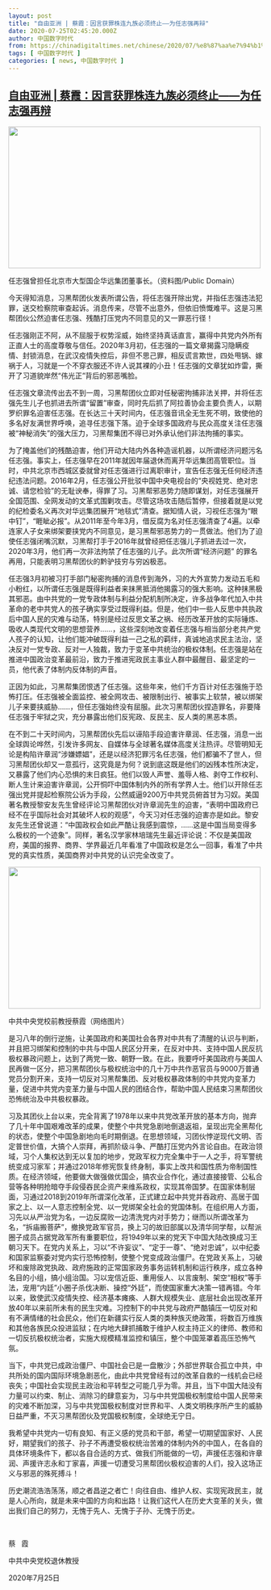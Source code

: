 ```yaml
---
layout: post
title: "自由亚洲 | 蔡霞：因言获罪株连九族必须终止——为任志强再辩"
date: 2020-07-25T02:45:20.000Z
author: 中国数字时代
from: https://chinadigitaltimes.net/chinese/2020/07/%e8%87%aa%e7%94%b1%e4%ba%9a%e6%b4%b2-%e8%94%a1%e9%9c%9e%ef%bc%9a%e5%9b%a0%e8%a8%80%e8%8e%b7%e7%bd%aa%e6%a0%aa%e8%bf%9e%e4%b9%9d%e6%97%8f%e5%bf%85%e9%a1%bb%e7%bb%88%e6%ad%a2/
tags: [ 中国数字时代 ]
categories: [ news, 中国数字时代 ]
---
```

<!--1595645120000-->
[自由亚洲 | 蔡霞：因言获罪株连九族必须终止——为任志强再辩](https://chinadigitaltimes.net/chinese/2020/07/%e8%87%aa%e7%94%b1%e4%ba%9a%e6%b4%b2-%e8%94%a1%e9%9c%9e%ef%bc%9a%e5%9b%a0%e8%a8%80%e8%8e%b7%e7%bd%aa%e6%a0%aa%e8%bf%9e%e4%b9%9d%e6%97%8f%e5%bf%85%e9%a1%bb%e7%bb%88%e6%ad%a2/)
------

<div>
<div id="attachment_650851" style="width: 510px" class="wp-caption aligncenter"><img aria-describedby="caption-attachment-650851" class="wp-image-650851" src="https://chinadigitaltimes.net/chinese/files/2020/07/任志强-300x169.jpg" alt="" width="500" height="281" srcset="https://chinadigitaltimes.net/chinese/files/2020/07/任志强-300x169.jpg 300w, https://chinadigitaltimes.net/chinese/files/2020/07/任志强.jpg 622w" sizes="(max-width: 500px) 100vw, 500px" /><p id="caption-attachment-650851" class="wp-caption-text">任志强曾担任北京市大型国企华远集团董事长。（资料图/Public Domain）</p></div><p>今天得知消息，习黑帮团伙发表所谓公告，将任志强开除出党，并指任志强违法犯罪，送交检察院审查起诉。消息传来，尽管不出意外，但依旧愤慨难平。这是习黑帮团伙公然迫害任志强、残酷打压党内不同意见的又一罪恶行径！</p><p>任志强刚正不阿，从不屈服于权势淫威，始终坚持真话直言，赢得中共党内外所有正直人士的高度尊敬与信任。2020年3月初，任志强的一篇文章揭露习隐瞒疫情、封锁消息，在武汉疫情失控后，非但不思己罪，相反谎言欺世，四处甩锅、嫁祸于人，习就是一个不穿衣服还不许人说其裸的小丑！任志强的文章犹如炸雷，撕开了习道貌岸然“伟光正”背后的邪恶嘴脸。</p><p>任志强文章流传出去不到一周，习黑帮团伙立即对任秘密拘捕非法关押，并将任志强先生儿子也抓进去所谓“留置”审查，同时先后抓了阿拉善协会主要负责人，以期罗织罪名迫害任志强。在长达三十天时间内，任志强音讯全无生死不明，致使他的多名好友满世界呼唤，追寻任志强下落。迫于全球多国政府与民众高度关注任志强被“神秘消失”的强大压力，习黑帮集团不得已对外承认他们非法拘捕的事实。</p><p>为了掩盖他们的残酷迫害，他们开动大陆内外各种造谣机器，以所谓经济问题污名任志强。事实上，任志强早在2011年就因年届退休而离开华远集团高管职位。当时，中共北京市西城区委就曾对任志强进行过离职审计，宣告任志强无任何经济违纪违法问题。2016年2月，任志强公开批驳中国中央电视台的“央视姓党、绝对忠诚、请您检验”的无耻谀奉，得罪了习。习黑帮邪恶势力随即谋划，对任志强展开全国范围、全网发动的文革式围剿攻击。尽管这场攻击随后暂停，但接着就是以党的纪检委名义再次对华远集团展开“地毯式”清查。据知情人说，习视任志强为“眼中钉”，“睚眦必报”。从2011年至今年3月，借反腐为名对任志强清查了4遍。以牵连家人子女来绑架要挟党内不同意见，是习黑帮邪恶势力的一贯做法。他们为了迫使任志强闭嘴沉默，习黑帮打手于2016年就曾经把任志强儿子抓进去过一次，2020年3月，他们再一次非法拘禁了任志强的儿子。此次所谓“经济问题” 的罪名再用，只能表明习黑帮团伙的黔驴技穷与穷凶极恶。</p><p>任志强3月初被习打手部门秘密拘捕的消息传到海外，习的大外宣势力发动五毛和小粉红，以所谓任志强是既得利益者来抹黑抵消他揭露习的强大影响。这种抹黑极其邪恶。由中共党的一党专政体制与利益分配机制所决定，许多战争年代加入中共革命的老中共党人的孩子确实享受过既得利益。但是，他们中一些人反思中共执政后中国人民的灾难与动荡，特别是经过反思文革之祸、经历改革开放的实际锤炼、吸收人类现代文明的思想营养……，这些深刻地改变着任志强与相当部分老共产党人孩子的认知，让他们能冲破既得利益一己之私的羁绊，真诚地追求民主法治，坚决反对一党专政、反对一人独裁，致力于变革中共统治的极权体制。任志强是站在推进中国政治变革最前沿，致力于推进宪政民主事业人群中最醒目、最坚定的一员，他代表了体制内反体制的声音。</p><p>正因为如此，习黑帮集团恨透了任志强。这些年来，他们千方百计对任志强施于恐怖打压。任志强被全面监控、被全网攻击、被限制出行、被事实上软禁，被以绑架儿子来要挟威胁……，但任志强始终没有屈服。此次习黑帮团伙捏造罪名，非要降任志强于牢狱之灾，充分暴露出他们反宪政、反民主、反人类的黑恶本质。</p><p>在不到二十天时间内，习黑帮团伙先后以诬陷手段迫害许章润、任志强，消息一出全球舆论哗然，引发许多网友、自媒体与全球著名媒体高度关注热评。尽管明知无论是构陷许章润“涉嫌嫖娼”，还是以经济犯罪污名任志强，他们都骗不了世人，但习黑帮团伙却又一意孤行，这究竟是为何？说到底这既是他们的凶残本性所决定，又暴露了他们内心恐惧的末日疯狂。他们以毁人声誉、羞辱人格、剥夺工作权利、断人生计来迫害许章润，公开恫吓中国体制内外的所有学界人士。他们以开除任志强出党并提起检察院公诉为手段，公然威逼9200万中共党员俯首甘为习奴。美国著名教授黎安友先生曾经评论习黑帮团伙对许章润先生的迫害，“表明中国政府已经不在乎国际社会对其破坏人权的观感”，今天习对任志强的迫害亦是如此。黎安友先生还曾说道：“中国政权会如此严酷让我感到震惊，……这是中国当局变得多么极权的一个迹象”。同样，著名汉学家林培瑞先生最近评论说：不仅是美国政府，美国的报界、商界、学界最近几年看准了中国政权是怎么一回事，看准了中共党的真实性质，美国商界对中共党的认识完全改变了。</p><div id="attachment_650850" style="width: 510px" class="wp-caption aligncenter"><img aria-describedby="caption-attachment-650850" class="wp-image-650850" src="https://chinadigitaltimes.net/chinese/files/2020/07/蔡霞-300x169.jpg" alt="" width="500" height="281" srcset="https://chinadigitaltimes.net/chinese/files/2020/07/蔡霞-300x169.jpg 300w, https://chinadigitaltimes.net/chinese/files/2020/07/蔡霞.jpg 672w" sizes="(max-width: 500px) 100vw, 500px" /><p id="caption-attachment-650850" class="wp-caption-text">中共中央党校前教授蔡霞（网络图片）</p></div><p>是习八年的倒行逆施，让美国政府和美国社会各界对中共有了清醒的认识与判断，并且把习绑架和控制的中共与中国人民区分开来，在反对中共、支持中国人民反抗极权暴政问题上，达到了两党一致、朝野一致。在此，我要呼吁美国政府与美国人民再做一区分，把习黑帮团伙与极权统治中的几十万中共作恶官员与9000万普通党员分割开来，支持一切反对习黑帮集团、反对极权暴政体制的中共党内变革力量，促进中共党内变革力量与中国人民的团结合作，帮助中国人民结束习黑帮团伙恐怖统治及中共极权暴政。</p><p>习及其团伙上台以来，完全背离了1978年以来中共党改革开放的基本方向，抛弃了几十年中国艰难改革的成果，使整个中共党急剧地倒退返祖，呈现出完全黑帮化的状态，使整个中国急剧地向毛时期倒退。在思想领域，习团伙悖逆现代文明、否定普世价值，大搞个人崇拜，再抓阶级斗争、严酷打压党内外言论自由。在政治领域，习个人集权达到无以复加的地步，党政军权力完全集中于一人之手，将军警统统变成习家军；并通过2018年修宪恢复终身制，事实上改共和国性质为帝制国性质。在经济领域，他要做大做强做优国企，搞农业合作化，通过直接接管、公私合营等各种明抢暗夺手段侵吞民企资产来维系政权，实现其帝国梦。在国家体制层面，习通过2018到2019年所谓深化改革，正式建立起中共党并吞政府、高居于国家之上、以一人意志控制全党、以一党绑架全社会的党国体制。在组织用人方面，习先以从严治党为名，一边反腐败一边清洗党内对手势力；继而以所谓改革为名，“拆庙搬菩萨”，撤换党政军官员，换上习的故旧部属以及清华同学帮，以帮派圈子成员占据党政军所有重要职位，将1949年以来的党天下中国大陆改换成习王朝习天下。在党内关系上，习以“不许妄议”、“定于一尊”、“绝对忠诚”，以中纪委和国家监察委对党内实行恐怖控制，使整个党变成政治僵尸。在党政关系上，习破坏和废除政党执政、政府施政的正常国家政务事务运转机制和运行秩序，成立各种名目的小组，搞小组治国。习以宠信近臣、重用佞人、以言废制、架空“相权”等手法，宠用“内廷”小圈子杀伐决断、操控“外廷”，而使国家重大决策一错再错。今年以来，致使武汉疫情失控、经济基本瘫痪、人群大规模失业、底层社会出现改革开放40年以来前所未有的民生灾难。习控制下的中共党与政府严酷镇压一切反对和有不满情绪的社会民众，他们在新疆实行反人类的类种族灭绝政策，将数百万维族和其他各族民众投进监狱；在内地大肆抓捕敢于维护人权主持正义的律师、教师和一切反抗极权统治者，实施大规模精准监控和镇压，整个中国笼罩着高压恐怖气氛。</p><p>当下，中共党已成政治僵尸、中国社会已是一盘散沙；外部世界联合孤立中共，中共所处的国内国际环境急剧恶化，由此中共党曾经有过的改革自救的一线机会已经丧失；中国社会实现民主政治和平转型之可能几乎为零。并且，当下中国大陆没有力量可以约束、制止、消除习的肆意妄为，习与中共党国极权制度给中国人民带来的灾难不断加深，习与中共党国极权制度对世界和平、人类文明秩序所产生的威胁日益严重，不灭习黑帮团伙及党国极权制度，全球绝无宁日。</p><p>我希望中共党内一切有良知、有正义感的党员和干部，希望一切期望国家好、人民好，期望我们的孩子、孙子不再遭受极权统治苦难的体制内外的中国人，在各自的具体环境条件下，都以各自合适的方式、做我们所能做的一切，声援任志强和许章润、声援许志永和丁家喜，声援一切遭受习黑帮团伙极权迫害的人们，投入这场正义与邪恶的殊死搏斗！</p><p>历史潮流浩浩荡荡，顺之者昌逆之者亡！向往自由、维护人权、实现宪政民主，就是人心所向，就是未来中国的方向和出路！让我们这代人在历史大变革的关头，做出我们自己的努力，无愧于先人、无愧于子孙、无愧于历史。</p><p>&nbsp;</p><p>蔡   霞</p><p>中共中央党校退休教授</p><p>2020年7月25日</p><p>&nbsp;</p><p>&nbsp;</p>
</div>
